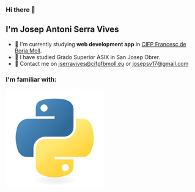 ### Hi there 👋

## I'm Josep Antoni Serra Vives 

- :school: I'm currently studying __web development app__ in [CIFP Francesc de Borja Moll](https://www.cifpfbmoll.eu/). 
- :checkered_flag: I have studied Grado Superior ASIX in San Josep Obrer. 
- :email: Contact me on jserravives@cifpfbmoll.eu or josepsv17@gmail.com

### I'm familiar with:
![Python](https://raw.githubusercontent.com/devicons/devicon/master/icons/python/python-original.svg "Título alternativo")








<!--
**josepserra20/josepserra20** is a ✨ _special_ ✨ repository because its `README.md` (this file) appears on your GitHub profile.

Here are some ideas to get you started:

- 🔭 I’m currently working on ...
- 🌱 I’m currently learning ...
- 👯 I’m looking to collaborate on ...
- 🤔 I’m looking for help with ...
- 💬 Ask me about ...
- 📫 How to reach me: ...
- 😄 Pronouns: ...
- ⚡ Fun fact: ...
-->
